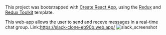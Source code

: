 This project was bootstrapped with [Create React App](https://github.com/facebook/create-react-app), using the [Redux](https://redux.js.org/) and [Redux Toolkit](https://redux-toolkit.js.org/) template.


This web-app allows the user to send and receve messages in a real-time chat group. Link:https://slack-clone-eb90b.web.app/
![slack_screenshot](https://user-images.githubusercontent.com/77775666/128687399-fe0d889e-bf67-40e8-a43a-da361530de7a.PNG)
